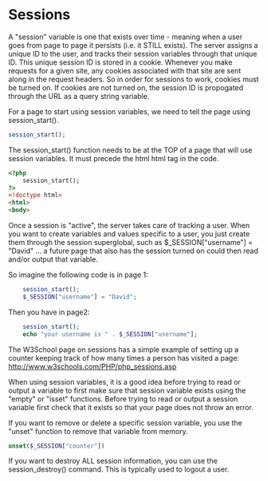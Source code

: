 Sessions
========

A "session" variable is one that exists over time - meaning when a user goes from page to page it persists (i.e. it STILL exists). The server assigns a unique ID to the user, and tracks their session variables through that unique ID. This unique session ID is stored in a cookie. Whenever you make requests for a given site, any cookies associated with that site are sent along in the request headers. So in order for sessions to work, cookies must be turned on. If cookies are not turned on, the session ID is propogated through the URL as a query string variable.

For a page to start using session variables, we need to tell the page using session_start().

```php
session_start();
```

The session_start() function needs to be at the TOP of a page that will use session variables. It must precede the html html tag in the code.

```html
<?php
	session_start();
?>
<!doctype html>
<html>
<body>
```

Once a session is "active", the server takes care of tracking a user. When you want to create variables and values specific to a user, you just create them through the session superglobal, such as $_SESSION["username"] = "David" ... a future page that also has the session turned on could then read and/or output that variable.

So imagine the following code is in page 1:

```php
	session_start();
	$_SESSION["username"] = "David";
```

Then you have in page2:

```php
	session_start();
	echo "your username is " . $_SESSION["username"];
```

The W3School page on sessions has a simple example of setting up a counter keeping track of how many times a person has visited a page: http://www.w3schools.com/PHP/php_sessions.asp

When using session variables, it is a good idea before trying to read or output a variable to first make sure that session variable exists using the "empty" or "isset" functions. Before trying to read or output a session variable first check that it exists so that your page does not throw an error.

If you want to remove or delete a specific session variable, you use the "unset" function to remove that variable from memory.

```php
unset($_SESSION["counter"])
```

If you want to destroy ALL session information, you can use the session_destroy() command. This is typically used to logout a user.